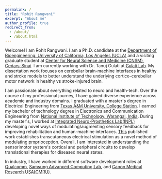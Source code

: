 ```yaml
---
permalink: /
title: "Rohit Rangwani"
excerpt: "About me"
author_profile: true
redirect_from: 
  - /about/
  - /about.html
---
```


Welcome! I am Rohit Rangwani. I am a Ph.D. candidate at the [Department of Bioengineering, University of California, Los Angeles (UCLA)](https://www.bioeng.ucla.edu/) and a visiting graduate student at [Center for Neural Science and Medicine (CNSM), Cedars-Sinai](https://www.cedars-sinai.edu/research/areas/neural-science.html). I am currently working with Dr. Tanuj Gulati at [Gulati Lab](https://www.gulatilab.org/). My dissertation work focuses on cerebellar brain-machine interfaces in healthy and stroke models to better understand the underlying cortico-cerebellar motor network in healthy vs stroke-injured brain. 

I am passionate about everything related to neuro and health-tech. Over the course of my professional journey, I have gained diverse experience across academic and industry domains. I graduated with a master's degree in Electrical Engineering from [Texas A&M University, College Station](https://www.tamu.edu/index.html). I earned my bachelor of technology degree in Electronics and Communication Engineering  from [National Institute of Technology, Warangal, India](https://www.nitw.ac.in/). During my master's, I worked  at [Integrated Neuro-Prosthetics Lab(INPL)](https://www.hangue.com/home) developing novel ways of modulating/augmenting sensory feedback for improving rehabilitation and human-machine interfaces. [This](https://jneuroengrehab.biomedcentral.com/articles/10.1186/s12984-021-00870-y) published work establishes transcutaneous electrical stimulation as a novel method of modulating proprioception. Overall, I am interested in understanding the sensorimotor system's cortical and peripheral circuits to develop translational therapies for diseased neural states. 

In industry, I have worked in different software development roles at [Qualcomm](https://www.qualcomm.com/), [Samsung Advanced Computing Lab](https://semiconductor.samsung.com/us/about-us/us-office/us-r-and-d-labs/computing-lab-sarc-acl/), and [Canon Medical Research USA(CMRU)](https://www.research.us.medical.canon/).
